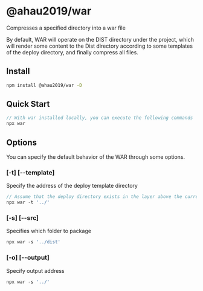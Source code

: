 # @ahau2019/war

Compresses a specified directory into a war file

By default, WAR will operate on the DIST directory under the project, which will render some content to the Dist directory according to some templates of the deploy directory, and finally compress all files.

## Install

```bash
npm install @ahau2019/war -D
```

## Quick Start

```js
// With war installed locally, you can execute the following commands
npx war
```

## Options

You can specify the default behavior of the WAR through some options.

### [-t] [--template]

Specify the address of the deploy template directory

```js
// Assume that the deploy directory exists in the layer above the current project
npx war -t '../'
```

### [-s] [--src]

Specifies which folder to package

```js
npx war -s '../dist'
```

### [-o] [--output]

Specify output address

```js
npx war -s '../'
```
